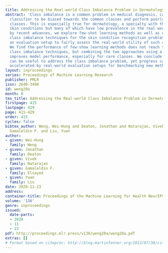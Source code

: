 ```yaml
---
title: Addressing the Real-world Class Imbalance Problem in Dermatology
abstract: 'Class imbalance is a common problem in medical diagnosis, causing a standard
  classifier to be biased towards the common classes and perform poorly on the rare
  classes. This is especially true for dermatology, a specialty with thousands of
  skin conditions but many of which have low prevalence in the real world. Motivated
  by recent advances, we explore few-shot learning methods as well as conventional
  class imbalance techniques for the skin condition recognition problem and propose
  an evaluation setup to fairly assess the real-world utility of such approaches.
  We find the performance of few-show learning methods does not reach that of conventional
  class imbalance techniques, but combining the two approaches using a novel ensemble
  improves model performance, especially for rare classes. We conclude that ensembling
  can be useful to address the class imbalance problem, yet progress can further be
  accelerated by real-world evaluation setups for benchmarking new methods. '
layout: inproceedings
series: Proceedings of Machine Learning Research
publisher: PMLR
issn: 2640-3498
id: weng20a
month: 0
tex_title: Addressing the Real-world Class Imbalance Problem in Dermatology
firstpage: 415
lastpage: 429
page: 415-429
order: 415
cycles: false
bibtex_author: Weng, Wei-Hung and Deaton, Jonathan and Natarajan, Vivek and Elsayed,
  Gamaleldin F. and Liu, Yuan
author:
- given: Wei-Hung
  family: Weng
- given: Jonathan
  family: Deaton
- given: Vivek
  family: Natarajan
- given: Gamaleldin F.
  family: Elsayed
- given: Yuan
  family: Liu
date: 2020-11-23
address: 
container-title: Proceedings of the Machine Learning for Health NeurIPS Workshop
volume: '136'
genre: inproceedings
issued:
  date-parts:
  - 2020
  - 11
  - 23
pdf: http://proceedings.mlr.press/v136/weng20a/weng20a.pdf
extras: []
# Format based on citeproc: http://blog.martinfenner.org/2013/07/30/citeproc-yaml-for-bibliographies/
---
```

